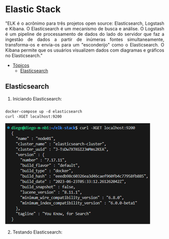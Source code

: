 # Elastic Stack

<p align="justify">"ELK é o acrônimo para três projetos open source: Elasticsearch, Logstash e Kibana. O Elasticsearch é um mecanismo de busca e análise. O Logstash é um pipeline de processamento de dados do lado do servidor que faz a ingestão de dados a partir de inúmeras fontes simultaneamente, transforma-os e envia-os para um "esconderijo" como o Elasticsearch. O Kibana permite que os usuários visualizem dados com diagramas e gráficos no Elasticsearch."</p>

<div id="topicos"></div>

* [Tópicos](#topicos)
    - [Elasticsearch](#elasticsearch)

<div id="elasticsearch"></div>

## Elasticsearch

1. Iniciando Elasticsearch:
### 
    docker-compose up -d elasticsearch
    curl -XGET localhost:9200

<p><a><img src="./imgs/elasticsearch.png"></a></p>

2. Testando Elasticsearch: